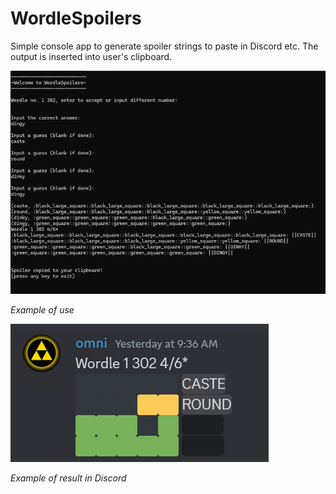 # WordleSpoilers
Simple console app to generate spoiler strings to paste in Discord etc.
The output is inserted into user's clipboard.





![Example image](WordleSpoilers/assets/example.png)

*Example of use*







![Discord example image](WordleSpoilers/assets/discord_example.png)

*Example of result in Discord*

